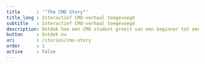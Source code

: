 ```yaml
---
title      : '"The CMO Story"'
title_long : Interactief CMO-verhaal toegevoegd
subtitle   : Interactief CMO-verhaal toegevoegd
description: Ontdek hoe een CMO student groeit van een beginner tot een ervaren professional.
button     : Ontdek nu
uri        : /stories/cmo-story
order      : 1
active     : false
---
```

